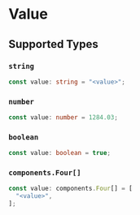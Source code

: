 # Value


## Supported Types

### `string`

```typescript
const value: string = "<value>";
```

### `number`

```typescript
const value: number = 1284.03;
```

### `boolean`

```typescript
const value: boolean = true;
```

### `components.Four[]`

```typescript
const value: components.Four[] = [
  "<value>",
];
```

